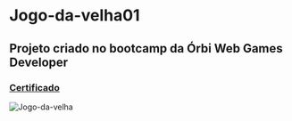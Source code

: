# Jogo-da-velha01
## Projeto criado no bootcamp da Órbi Web Games Developer
### [Certificado](https://drive.google.com/drive/folders/1gSH2S9bTzUfS5B-rnFdOCPo9JP7qZCJU)
![Jogo-da-velha](https://user-images.githubusercontent.com/64769193/163489068-5f8d81b3-d03b-47bc-b21e-c89638752776.jpg)
